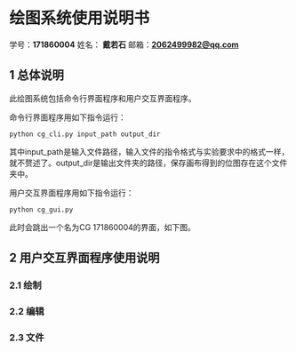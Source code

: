 # 绘图系统使用说明书

学号：**171860004**  姓名： **戴若石**  邮箱：**2062499982@qq.com**

## 1 总体说明

此绘图系统包括命令行界面程序和用户交互界面程序。

命令行界面程序用如下指令运行：

```
python cg_cli.py input_path output_dir
```

其中input_path是输入文件路径，输入文件的指令格式与实验要求中的格式一样，就不赘述了。output_dir是输出文件夹的路径，保存画布得到的位图存在这个文件夹中。

用户交互界面程序用如下指令运行：

```
python cg_gui.py
```

此时会跳出一个名为CG 171860004的界面，如下图。



## 2 用户交互界面程序使用说明

### 2.1 绘制

### 2.2 编辑

### 2.3 文件

